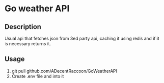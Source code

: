 # Go weather API
## Description
Usual api that fetches json from 3ed party api, caching it using redis and if it is necessary returns it.

## Usage

 1. git pull github.com/ADecentRaccoon/GoWeatherAPI
 2. Create .env file and into it
 

